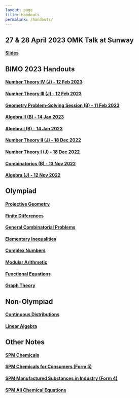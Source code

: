 ```yaml
---
layout: page
title: Handouts
permalink: /handouts/
---
```


## 27 & 28 April 2023 OMK Talk at Sunway

#### <a href="https://raw.githubusercontent.com/Tristanchaang/tristanchaang.github.io/main/downloads/sunwaytalk27april2023.pdf" download>Slides</a>

## BIMO 2023 Handouts

#### <a href="https://raw.githubusercontent.com/Tristanchaang/tristanchaang.github.io/main/downloads/Number-Theory-IV(J)-12022023.pdf" download>Number Theory IV (J) - 12 Feb 2023</a>

#### <a href="https://raw.githubusercontent.com/Tristanchaang/tristanchaang.github.io/main/downloads/Number-Theory-III(J)-12022023.pdf" download>Number Theory III (J) - 12 Feb 2023</a>

#### <a href="https://raw.githubusercontent.com/Tristanchaang/tristanchaang.github.io/main/downloads/Geometry(J-PSS)-11022023.pdf" download>Geometry Problem-Solving Session (B) - 11 Feb 2023</a>

#### <a href="https://raw.githubusercontent.com/Tristanchaang/tristanchaang.github.io/main/downloads/Algebra(B)-140120233.pdf" download>Algebra II (B) - 14 Jan 2023</a>

#### <a href="https://raw.githubusercontent.com/Tristanchaang/tristanchaang.github.io/main/downloads/Algebra(B)-140120232.pdf" download>Algebra I (B) - 14 Jan 2023</a>

#### <a href="https://raw.githubusercontent.com/Tristanchaang/tristanchaang.github.io/main/downloads/Number-Theory(J)-181220222.pdf" download>Number Theory II (J) - 18 Dec 2022</a>

#### <a href="https://raw.githubusercontent.com/Tristanchaang/tristanchaang.github.io/main/downloads/Number-Theory(J)-181220221.pdf" download>Number Theory I (J) - 18 Dec 2022</a>

#### <a href="https://raw.githubusercontent.com/Tristanchaang/tristanchaang.github.io/main/downloads/Combinatorics(B)-13112022.pdf" download>Combinatorics (B) - 13 Nov 2022</a>

#### <a href="https://raw.githubusercontent.com/Tristanchaang/tristanchaang.github.io/main/downloads/Algebra(J)-12112022.pdf" download>Algebra (J) - 12 Nov 2022</a>

## Olympiad

#### <a href="https://raw.githubusercontent.com/Tristanchaang/tristanchaang.github.io/main/downloads/Projective-Geometry.pdf" download>Projective Geometry</a>

#### <a href="https://raw.githubusercontent.com/Tristanchaang/tristanchaang.github.io/main/downloads/Finite-Differences.pdf" download>Finite Differences</a>

#### <a href="https://raw.githubusercontent.com/Tristanchaang/tristanchaang.github.io/main/downloads/Combinatorics.pdf" download>General Combinatorial Problems</a>

#### <a href="https://raw.githubusercontent.com/Tristanchaang/tristanchaang.github.io/main/downloads/Elementary-Inequalities.pdf" download>Elementary Inequalities</a>

#### <a href="https://raw.githubusercontent.com/Tristanchaang/tristanchaang.github.io/main/downloads/Complex-Numbers.pdf" download>Complex Numbers</a>

#### <a href="https://raw.githubusercontent.com/Tristanchaang/tristanchaang.github.io/main/downloads/Modular-Arithmetic.pdf" download>Modular Arithmetic</a>

#### <a href="https://raw.githubusercontent.com/Tristanchaang/tristanchaang.github.io/main/downloads/Functional-Equations.pdf" download>Functional Equations</a>

#### <a href="https://raw.githubusercontent.com/Tristanchaang/tristanchaang.github.io/main/downloads/Graph-Theory.pdf" download>Graph Theory</a>

## Non-Olympiad

#### <a href="https://raw.githubusercontent.com/Tristanchaang/tristanchaang.github.io/main/downloads/On-Continuous-Distributions.pdf" download>Continuous Distributions</a>

#### <a href="https://raw.githubusercontent.com/Tristanchaang/tristanchaang.github.io/main/downloads/Linear-Algebra.pdf" download>Linear Algebra</a>

## Other Notes

#### <a href="https://raw.githubusercontent.com/Tristanchaang/tristanchaang.github.io/main/downloads/Chemicals.pdf" download>SPM Chemicals</a>

#### <a href="https://raw.githubusercontent.com/Tristanchaang/tristanchaang.github.io/main/downloads/Chemicals-For-Consumers.pdf" download>SPM Chemicals for Consumers (Form 5)</a>

#### <a href="https://raw.githubusercontent.com/Tristanchaang/tristanchaang.github.io/main/downloads/Manufactured-Substances-In-Industry.pdf" download>SPM Manufactured Substances in Industry (Form 4)</a>

#### <a href="https://raw.githubusercontent.com/Tristanchaang/tristanchaang.github.io/main/downloads/Chem-Equations.pdf" download>SPM All Chemical Equations</a>
